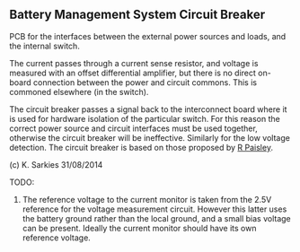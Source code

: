 Battery Management System Circuit Breaker
-----------------------------------------

PCB for the interfaces between the external power sources and loads, and the
internal switch.

The current passes through a current sense resistor, and voltage is measured
with an offset differential amplifier, but there is no direct on-board
connection between the power and circuit commons. This is commoned elsewhere
(in the switch).

The circuit breaker passes a signal back to the interconnect board where it
is used for hardware isolation of the particular switch. For this reason the
correct power source and circuit interfaces must be used together, otherwise
the circuit breaker will be ineffective. Similarly for the low voltage
detection. The circuit breaker is based on those proposed by [R Paisley](http://home.cogeco.ca/~rpaisley4/CircuitBreaker05.html).

(c) K. Sarkies 31/08/2014

TODO:

1. The reference voltage to the current monitor is taken from the 2.5V
reference for the voltage measurement circuit. However this latter uses the
battery ground rather than the local ground, and a small bias voltage can
be present. Ideally the current monitor should have its own reference voltage.
